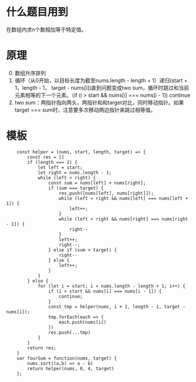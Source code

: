 # 什么题目用到
在数组内求n个数相加等于特定值。

# 原理
0. 数组升序排列
1. 循环（从0开始，以目标长度为截至nums.length - length + 1）递归(start + 1，length - 1， target - nums[i])直到问题变成two sum，循环时跳过和当前元素相等的下一个元素。（if (i > start && nums[i] === nums[i - 1]) continue
2. two sum：两指针指向两头，两指针和和target对比，同时移动指针。如果target === sum时，注意要多次移动两边指针来跳过相等值。

# 模板

        const helper = (nums, start, length, target) => {
            const res = []
            if (length === 2) {
                let left = start;
                let right = nums.length - 1;
                while (left < right) {
                    const sum = nums[left] + nums[right];
                    if (sum === target) {
                        res.push([nums[left], nums[right]]);
                        while (left < right && nums[left] === nums[left + 1]) {
                            left++;
                        }
                        while (left < right && nums[right] === nums[right - 1]) {
                            right--
                        }
                        left++;
                        right--;
                    } else if (sum > target) {
                        right--
                    } else {
                        left++;
                    }
                }
            } else {
                for (let i = start; i < nums.length - length + 1; i++) {
                    if (i > start && nums[i] === nums[i - 1]) {
                        continue;
                    }
                    const tmp = helper(nums, i + 1, length - 1, target - nums[i]);
                    tmp.forEach(each => {
                        each.push(nums[i])
                    })
                    res.push(...tmp)
                }
            }
            return res;
        }
        var fourSum = function(nums, target) {
            nums.sort((a,b) => a - b)
            return helper(nums, 0, 4, target)
        };
